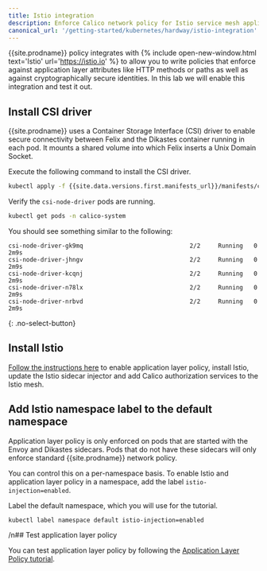 ```yaml
---
title: Istio integration
description: Enforce Calico network policy for Istio service mesh applications.
canonical_url: '/getting-started/kubernetes/hardway/istio-integration'
---
```


{{site.prodname}} policy integrates with {% include open-new-window.html text='Istio' url='https://istio.io' %} to allow you to write policies that enforce against
application layer attributes like HTTP methods or paths as well as against cryptographically secure identities. In this
lab we will enable this integration and test it out.

## Install CSI driver

{{site.prodname}} uses a Container Storage Interface (CSI) driver to enable secure connectivity between Felix and the Dikastes container
running in each pod.  It mounts a shared volume into which Felix inserts a Unix Domain Socket.

Execute the following command to install the CSI driver.

```bash
kubectl apply -f {{site.data.versions.first.manifests_url}}/manifests/csi-driver.yaml
```

Verify the `csi-node-driver` pods are running.

```bash
kubectl get pods -n calico-system
```

You should see something similar to the following:

```
csi-node-driver-gk9mq                              2/2     Running   0             2m9s
csi-node-driver-jhngv                              2/2     Running   0             2m9s
csi-node-driver-kcqnj                              2/2     Running   0             2m9s
csi-node-driver-n78lx                              2/2     Running   0             2m9s
csi-node-driver-nrbvd                              2/2     Running   0             2m9s
```
{: .no-select-button}

## Install Istio

[Follow the instructions here]({{site.baseurl}}/security/app-layer-policy) to enable application layer policy, install Istio, update the
Istio sidecar injector and add Calico authorization services to the Istio mesh.

## Add Istio namespace label to the default namespace

Application layer policy is only enforced on pods that are started with the
Envoy and Dikastes sidecars.  Pods that do not have these sidecars will
only enforce standard {{site.prodname}} network policy.

You can control this on a per-namespace basis.  To enable Istio and application
layer policy in a namespace, add the label `istio-injection=enabled`.

Label the default namespace, which you will use for the tutorial.

```bash
kubectl label namespace default istio-injection=enabled
```
/n## Test application layer policy

You can test application layer policy by following the [Application Layer Policy tutorial](/security/tutorials/app-layer-policy/enforce-policy-istio).

